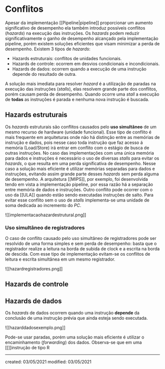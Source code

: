 # Conflitos
Apesar da implementação [[Pipeline|pipeline]] proporcionar um aumento significativo de desempenho ela também introduz possíveis conflitos (*hazards*) na execução das instruções. Os *hazards* podem reduzir significativamente o ganho de desempenho alcançado pela implementação pipeline, porém existem soluções eficientes que visam minimizar a perda de desempenho.
Existem 3 tipos de *hazards*:

- Hazards estruturais: conflitos de unidades funcionais.
- Hazards de controle: ocorrem em desvios condicionais e incondicionais.
- Hazards de dados: ocorrem quando a execução de uma instrução depende do resultado de outra.

A solução mais imediata para resolver *hazard* é a utilização de paradas na execução das instruções (*stalls*), elas resolvem grande parte dos conflitos, porém causam perda de desempenho. Quando ocorre uma *stall* a execução de **todas** as instruções é parada e nenhuma nova instrução é buscada.

## Hazards estruturais
Os *hazards* estruturais são conflitos causados pelo **uso simultâneo** de um mesmo recurso de hardware (unidade funcional). Esse tipo de conflito é mais frequente em arquiteturas onde não há distinção entre as memórias de instrução e dados, pois nesse caso toda instrução que faz acesso á memória (Load/Store) irá entrar em conflito com o estágio de busca de outras instruções.
No caso das implementações com uma única memória para dados e instruções é necessário o uso de diversas *stalls* para evitar os *hazards*, o que resulta em uma perda significativa de desempenho. Nesse caso a solução mais eficiente é utilizar memórias separadas para dados e instruções, evitando assim grande parte desses *hazards* sem perda alguma de desempenho.
A arquitetura [[MIPS]], por exemplo, foi desenvolvida tendo em vista a implementação pipeline, por essa razão há a separação entre memória de dados e instruções.
Outro conflito pode ocorrer com o uso da [[ULA]] quando estão sendo executadas instruções de salto. Para evitar esse conflito sem o uso de *stalls* implementa-se uma unidade de soma dedicada ao incremento do *PC*.

![[implementacaohazardestrutural.png]]

### Uso simultâneo de registradores
O caso de conflito causado pelo uso simultâneo de registradores pode ser resolvido de uma forma simples e sem perda de desempenho: basta que o registrador realize a leitura na borda de subida de clock e a escrita na borda de descida. Com esse tipo de implementação evitam-se os conflitos de leitura e escrita simultânea em um mesmo registrador.

![[hazardregistradores.png]]

## Hazards de controle

## Hazards de dados
Os *hazards* de dados ocorrem quando uma instrução **depende** da conclusão de uma instrução prévia que ainda esteja sendo executada.

![[hazarddadosexemplo.png]]

Pode-se usar paradas, porém uma solução mais eficiente é utilizar o encaminhamento (*forwarding*) dos dados. Observa-se que em uma [[]]instrução de tipo R

---

created: 03/05/2021
modified: 03/05/2021
